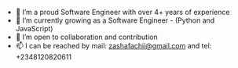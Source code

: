 - 👀 I’m a proud Software Engineer with over 4+ years of experience
- 🌱 I’m currently growing as a Software Engineer - (Python and JavaScript)
- 💞️ I’m open to collaboration and contribution
- 📫  I can be reached by mail: zashafachii@gmail.com and tel: +2348120820611

<!---<a href="https://app.daily.dev/fachiis"><img src="https://api.daily.dev/devcards/acf202a55a29400faa61fda987106717.png?r=y3g" width="400" alt="Fachii Felix Zasha's Dev Card"/></a>--->
<!---
Fachiis/Fachiis is a ✨ special ✨ repository because its `README.md` (this file) appears on your GitHub profile.
You can click the Preview link to take a look at your changes.
--->
